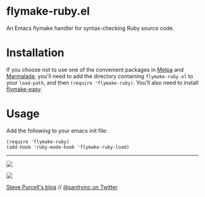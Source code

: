 flymake-ruby.el
===============

An Emacs flymake handler for syntax-checking Ruby source code.

Installation
=============

If you choose not to use one of the convenient packages in
[Melpa][melpa] and [Marmalade][marmalade], you'll need to add the
directory containing `flymake-ruby.el` to your `load-path`, and then
`(require 'flymake-ruby)`. You'll also need to install
[flymake-easy](https://github.com/purcell/flymake-easy).

Usage
=====

Add the following to your emacs init file:

    (require 'flymake-ruby)
    (add-hook 'ruby-mode-hook 'flymake-ruby-load)


[marmalade]: http://marmalade-repo.org
[melpa]: http://melpa.milkbox.net

<hr>

[![](http://api.coderwall.com/purcell/endorsecount.png)](http://coderwall.com/purcell)

[![](http://www.linkedin.com/img/webpromo/btn_liprofile_blue_80x15.png)](http://uk.linkedin.com/in/stevepurcell)

[Steve Purcell's blog](http://www.sanityinc.com/) // [@sanityinc on Twitter](https://twitter.com/sanityinc)
